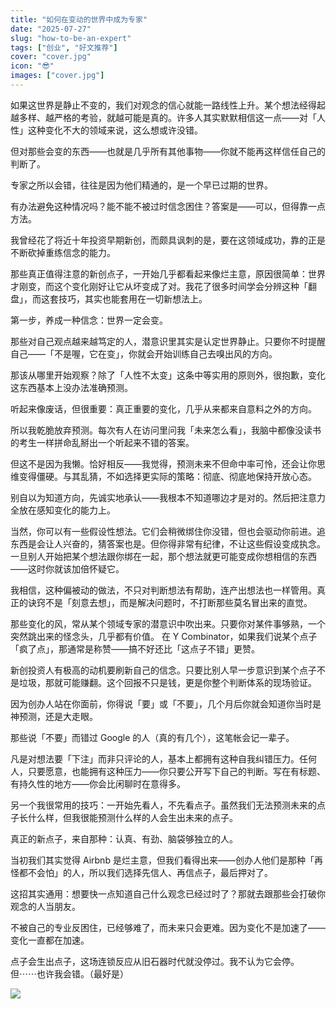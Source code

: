 ```yaml
---
title: "如何在变动的世界中成为专家"
date: "2025-07-27"
slug: "how-to-be-an-expert"
tags: ["创业", "好文推荐"]
cover: "cover.jpg"
icon: "😎"
images: ["cover.jpg"]
---
```

如果这世界是静止不变的，我们对观念的信心就能一路线性上升。某个想法经得起越多样、越严格的考验，就越可能是真的。许多人其实默默相信这一点——对「人性」这种变化不大的领域来说，这么想或许没错。



但对那些会变的东西——也就是几乎所有其他事物——你就不能再这样信任自己的判断了。



专家之所以会错，往往是因为他们精通的，是一个早已过期的世界。



有办法避免这种情况吗？能不能不被过时信念困住？答案是——可以，但得靠一点方法。



我曾经花了将近十年投资早期新创，而颇具讽刺的是，要在这领域成功，靠的正是不断砍掉重练信念的能力。



那些真正值得注意的新创点子，一开始几乎都看起来像烂主意，原因很简单：世界才刚变，而这个变化刚好让它从坏变成了对。我花了很多时间学会分辨这种「翻盘」，而这套技巧，其实也能套用在一切新想法上。



第一步，养成一种信念：世界一定会变。



那些对自己观点越来越笃定的人，潜意识里其实是认定世界静止。只要你不时提醒自己——「不是喔，它在变」，你就会开始训练自己去嗅出风的方向。



那该从哪里开始观察？除了「人性不太变」这条中等实用的原则外，很抱歉，变化这东西基本上没办法准确预测。



听起来像废话，但很重要：真正重要的变化，几乎从来都来自意料之外的方向。



所以我乾脆放弃预测。每次有人在访问里问我「未来怎么看」，我脑中都像没读书的考生一样拼命乱掰出一个听起来不错的答案。



但这不是因为我懒。恰好相反——我觉得，预测未来不但命中率可怜，还会让你思维变得僵硬。与其乱猜，不如选择更实际的策略：彻底、彻底地保持开放心态。



别自以为知道方向，先诚实地承认——我根本不知道哪边才是对的。然后把注意力全放在感知变化的能力上。



当然，你可以有一些假设性想法。它们会稍微绑住你没错，但也会驱动你前进。追东西是会让人兴奋的，猜答案也是。但你得非常有纪律，不让这些假设变成执念。
一旦别人开始把某个想法跟你绑在一起，那个想法就更可能变成你想相信的东西——这时你就该加倍怀疑它。



我相信，这种偏被动的做法，不只对判断想法有帮助，连产出想法也一样管用。真正的诀窍不是「刻意去想」，而是解决问题时，不打断那些莫名冒出来的直觉。



那些变化的风，常从某个领域专家的潜意识中吹出来。只要你对某件事够熟，一个突然跳出来的怪念头，几乎都有价值。
在 Y Combinator，如果我们说某个点子「疯了点」，那通常是称赞——搞不好还比「这点子不错」更赞。



新创投资人有极高的动机要刷新自己的信念。只要比别人早一步意识到某个点子不是垃圾，那就可能赚翻。这个回报不只是钱，更是你整个判断体系的现场验证。



因为创办人站在你面前，你得说「要」或「不要」，几个月后你就会知道你当时是神预测，还是大走眼。



那些说「不要」而错过 Google 的人（真的有几个），这笔帐会记一辈子。



凡是对想法要「下注」而非只评论的人，基本上都拥有这种自我纠错压力。任何人，只要愿意，也能拥有这种压力——你只要公开写下自己的判断。写在有标题、有持久性的地方——你会比闲聊时在意得多。



另一个我很常用的技巧：一开始先看人，不先看点子。虽然我们无法预测未来的点子长什么样，但我很能预测什么样的人会生出未来的点子。



真正的新点子，来自那种：认真、有劲、脑袋够独立的人。



当初我们其实觉得 Airbnb 是烂主意，但我们看得出来——创办人他们是那种「再怪都不会怕」的人，所以我们选择先信人、再信点子，最后押对了。



这招其实通用：想要快一点知道自己什么观念已经过时了？那就去跟那些会打破你观念的人当朋友。



不被自己的专业反困住，已经够难了，而未来只会更难。因为变化不是加速了——变化一直都在加速。



点子会生出点子，这场连锁反应从旧石器时代就没停过。我不认为它会停。
但⋯⋯也许我会错。（最好是）




![](https://prod-files-secure.s3.us-west-2.amazonaws.com/112d0858-5090-4d34-a606-b75eb8d65fd2/46476355-9cf3-4e99-9b7a-3531bc426380/1000202064.png?X-Amz-Algorithm=AWS4-HMAC-SHA256&X-Amz-Content-Sha256=UNSIGNED-PAYLOAD&X-Amz-Credential=ASIAZI2LB466ZKWLDHAL%2F20250902%2Fus-west-2%2Fs3%2Faws4_request&X-Amz-Date=20250902T065353Z&X-Amz-Expires=3600&X-Amz-Security-Token=IQoJb3JpZ2luX2VjEL7%2F%2F%2F%2F%2F%2F%2F%2F%2F%2FwEaCXVzLXdlc3QtMiJIMEYCIQCxujQcJhPEsXIenJs5sjRwb0Ny%2FIV%2BTLUFRRFSMVNt6gIhAJJ6aZaPVuiqXdjnrjwWwwJJU0w3ztO8tF2V80atrdIDKv8DCCcQABoMNjM3NDIzMTgzODA1Igzpl8UxnCHPKtDLvjUq3APkIKC7f1g2okrGxbpXYMAwL7abhMJNyBLrFuQBkPx9kNsFkmI21N1qU7ljVxxBOQaGYGiYhsAflgxPXjXfTLwxVj0579Q6eyAlXT7eQXr97M3YTOD8eU77zTcluAJfqwhrfhJVg1Fz5AoZsz1P9rBjusHVPL0kWLKorkxzwNy6ISXWPl89YNpEN6Xvfn9AaEq%2F2xkeyEY895l%2Ftf25ZSvdiaO4jYV%2BKWA2aGLy17zZvYcq74hE3DO99vGnMRW1fEXabtSfipK5qyMQP3aHKxyUT6NWusDEKaKmEIvDrwBeszJDU%2Be%2BAMyZqh5vxNBfLAOBaY%2FwwWvfmOAMWbzpxpC%2BHMEFd%2Fd71EV4iEn7S255xZnHybcv4z%2FgfL5kLO2unoGkgiIPdr5AlwwquiL9wqFwTgzGu6anK%2FIAburNdz0Lgozaz%2BoROpUhndjwp4l6LEWHvh0T%2FR024nIlWxetBngCrwLmLNi0kpQoyYjtvgEy9KawXHkO0yvNobsDpOImxMDY%2FYpStOkBWgNOHu9apBiFia%2B0npnOK%2F0Mklz%2FYmO7OELYMPJKm4%2FNnXgZeW0Fhl4h%2FHZGbRwU34vmTcJF137Ze64a30uaL0qtefuZQp13jviBWwRg5CwPHm9QezC6iNrFBjqkAS%2BsvB%2F6wnQsK2GB%2BArz6ROrotHwXl616hVg5KFEv9SSobukkybN9U7dG56UXNYjJFZQodU4laRxSRlpeJvxU5VPCWp2S%2FjCWvzTA6DD%2FifQH2UOjwRoqNk%2ByDD5aKHcNKC2C0s3sJMExcqut%2FkhLTKCqy0oW4Ogu3u2LbyBhb2cSNHQMRbLiCQid4BDZArfS1vkbWfsHV8Pi4aei4iGWnnZ7ZT%2B&X-Amz-Signature=89f20a05345948b96581c26a567de8ecd05347519177deee2edfce1cd2edae58&X-Amz-SignedHeaders=host&x-amz-checksum-mode=ENABLED&x-id=GetObject)

